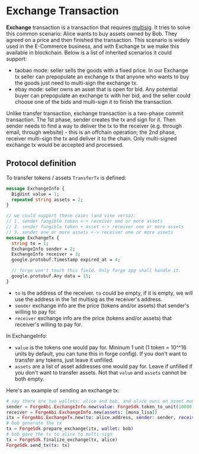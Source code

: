 # Exchange Transaction

**Exchange** transaction is a transaction that requires [multisig](../arch/multisig). It tries to solve this common scenario: Alice wants to buy assets owned by Bob. They agreed on a price and then finished the transaction. This scenario is widely used in the E-Commerce business, and with Exchange tx we make this available in blockchain. Below is a list of inherited scenarios it could support:

* taobao mode: seller sells the goods with a fixed price. In our Exchange tx seller can prepopulate an exchange tx that anyone who wants to buy the goods just need to multi-sign the exchange tx.
* ebay mode: seller owns an asset that is open for bid. Any potential buyer can prepopulate an exchange tx with her bid, and the seller could choose one of the bids and multi-sign it to finish the transaction.

Unlike transfer transaction, exchange transaction is a two-phase commit transaction. The 1st phase, sender creates the tx and sign for it. Then sender needs to find a way to deliver the tx to the receiver (e.g. through email, through website) - this is an offchain operation; the 2nd phase, receiver multi-sign the tx and deliver it to the chain. Only multi-signed exchange tx would be accepted and processed.

## Protocol definition

To transfer tokens / assets `TransferTx` is defined:

```proto
message ExchangeInfo {
  BigUint value = 1;
  repeated string assets = 2;
}

// we could support these cases (and vise versa):
// 1. sender fungible token <-> receiver one or more assets
// 2. sender fungible token + asset <-> receiver one or more assets
// 3. sender one or more assets <-> receiver one or more assets
message ExchangeTx {
  string to = 1;
  ExchangeInfo sender = 2;
  ExchangeInfo receiver = 3;
  google.protobuf.Timestamp expired_at = 4;

  // forge won't touch this field. Only forge app shall handle it.
  google.protobuf.Any data = 15;
}

```

* `to` is the address of the receiver. `to` could be empty, if it is empty, we will use the address in the 1st multisig as the receiver's address.
* `sender` exchange info are the price (tokens and/or assets) that sender's willing to pay for.
* `receiver` exchange info are the price (tokens and/or assets) that receiver's willing to pay for.

In ExchangeInfo:

* `value` is the tokens one would pay for. Mininum 1 unit (1 token = 10^^16 units by default, you can tune this in forge config). If you don't want to transfer any tokens, just leave it unfilled.
* `assets` are a list of asset addresses one would pay for. Leave if unfilled if you don't want to transfer assets. Not that `value` and `assets` cannot be both empty.

Here's an example of sending an exchange tx:

```elixir
# say there are two wallets: alice and bob, and alice owns an asset mona_lisa, bob's willing to pay 10000 tokens to buy it.
sender = ForgeAbi.ExchangeInfo.new(value: ForgeSdk.token_to_unit(10000))
receiver = ForgeAbi.ExchangeInfo.new(assets: [mona_lisa])
itx = ForgeAbi.ExchangeTx.new(to: alice.address, sender: sender, receiver: receiver)
# bob generate the tx
tx = ForgeSdk.prepare_exchange(itx, wallet: bob)
# bob gave the tx to alice to multi-sign
tx = ForgeSdk.finalize_exchange(tx, alice)
ForgeSdk.send_tx(tx: tx)
```
